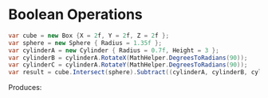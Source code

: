 ﻿# Boolean Operations

```C#
var cube = new Box {X = 2f, Y = 2f, Z = 2f };
var sphere = new Sphere { Radius = 1.35f };
var cylinderA = new Cylinder { Radius = 0.7f, Height = 3 };
var cylinderB = cylinderA.RotateX(MathHelper.DegreesToRadians(90));
var cylinderC = cylinderA.RotateY(MathHelper.DegreesToRadians(90));
var result = cube.Intersect(sphere).Subtract((cylinderA, cylinderB, cylinderC).Union());
```
Produces:

<script src="https://embed.github.com/view/3d/veggielane/EngrCAD/master/examples/classic.stl"></script>
